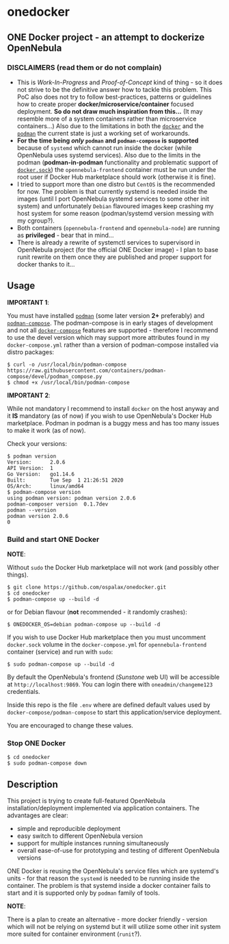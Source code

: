 # onedocker

## ONE Docker project - an attempt to dockerize OpenNebula

### DISCLAIMERS (read them or do not complain)

* This is *Work-In-Progress* and *Proof-of-Concept* kind of thing - so it does not strive to be the definitive answer how to tackle this problem. This PoC also does not try to follow best-practices, patterns or guidelines how to create proper **docker/microservice/container** focused deployment. **So do not draw much inspiration from this...** (It may resemble more of a system containers rather than microservice containers...) Also due to the limitations in both the [`docker`](https://www.docker.com/) and the [`podman`](https://podman.io) the current state is just a working set of workarounds.
* **For the time being *only* `podman` and `podman-compose` is supported** because of `systemd` which cannot run inside the docker (while OpenNebula uses systemd services). Also due to the limits in the podman (**podman-in-podman** functionality and problematic support of [`docker.sock`](https://github.com/containers/podman/issues/6015)) the `opennebula-frontend` container must be run under the root user if Docker Hub marketplace should work (otherwise it is fine).
* I tried to support more than one distro but `CentOS` is the recommended for now. The problem is that currently systemd is needed inside the images (until I port OpenNebula systemd services to some other init system) and unfortunately `Debian` flavoured images keep crashing my host system for some reason (podman/systemd version messing with my cgroup?).
* Both containers (`opennebula-frontend` and `opennebula-node`) are running as **privileged** - bear that in mind...
* There is already a rewrite of systemctl services to supervisord in OpenNebula project (for the official ONE Docker image) - I plan to base runit rewrite on them once they are published and proper support for docker thanks to it...

## Usage

**IMPORTANT 1**:

You must have installed [`podman`](https://podman.io) (some later version **2+** preferably) and [`podman-compose`](https://github.com/containers/podman-compose). The podman-compose is in early stages of development and not all [`docker-compose`](https://docs.docker.com/compose/compose-file/) features are supported - therefore I recommend to use the devel version which may support more attributes found in my `docker-compose.yml` rather than a version of podman-compose installed via distro packages:

    $ curl -o /usr/local/bin/podman-compose https://raw.githubusercontent.com/containers/podman-compose/devel/podman_compose.py
    $ chmod +x /usr/local/bin/podman-compose

**IMPORTANT 2**:

While not mandatory I recommend to install `docker` on the host anyway and it **IS** mandatory (as of now) if you wish to use OpenNebula's Docker Hub marketplace. Podman in podman is a buggy mess and has too many issues to make it work (as of now).

Check your versions:

    $ podman version
    Version:      2.0.6
    API Version:  1
    Go Version:   go1.14.6
    Built:        Tue Sep  1 21:26:51 2020
    OS/Arch:      linux/amd64
    $ podman-compose version
    using podman version: podman version 2.0.6
    podman-composer version  0.1.7dev
    podman --version
    podman version 2.0.6
    0

### Build and start ONE Docker

**NOTE**:

Without `sudo` the Docker Hub marketplace will not work (and possibly other things).

```
$ git clone https://github.com/ospalax/onedocker.git
$ cd onedocker
$ podman-compose up --build -d
```

or for Debian flavour (**not** recommended - it randomly crashes):

```
$ ONEDOCKER_OS=debian podman-compose up --build -d
```

If you wish to use Docker Hub marketplace then you must uncomment `docker.sock` volume in the `docker-compose.yml` for `opennebula-frontend` container (service) and run with `sudo`:

```
$ sudo podman-compose up --build -d
```

By default the OpenNebula's frontend (*Sunstone* web UI) will be accessible at `http://localhost:9869`. You can login there with `oneadmin/changeme123` credentials.

Inside this repo is the file `.env` where are defined default values used by `docker-compose/podman-compose` to start this application/service deployment.

You are encouraged to change these values.

### Stop ONE Docker

```
$ cd onedocker
$ sudo podman-compose down
```

## Description

This project is trying to create full-featured OpenNebula installation/deployment implemented via application containers. The advantages are clear:

* simple and reproducible deployment
* easy switch to different OpenNebula version
* support for multiple instances running simultaneously
* overall ease-of-use for prototyping and testing of different OpenNebula versions

ONE Docker is reusing the OpenNebula's service files which are systemd's units - for that reason the `systemd` is needed to be running inside the container. The problem is that systemd inside a docker container fails to start and it is supported only by `podman` family of tools.

**NOTE**:

There is a plan to create an alternative - more docker friendly - version which will not be relying on systemd but it will utilize some other init system more suited for container environment (`runit`?).
